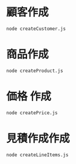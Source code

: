 # 顧客作成

```
node createCustomer.js
```

# 商品作成

```
node createProduct.js
```

# 価格 作成

```
node createPrice.js
```

# 見積作成作成

```
node createLineItems.js
```
